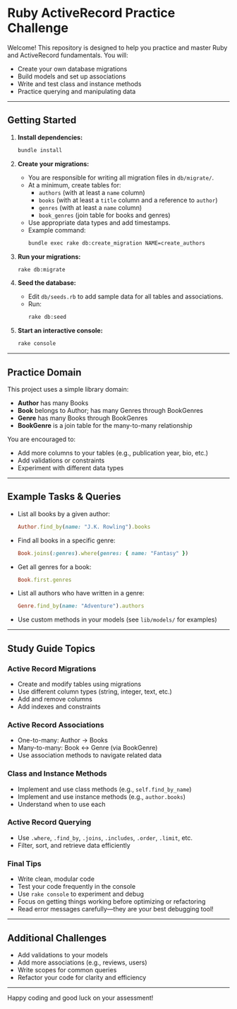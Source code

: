 # Ruby ActiveRecord Practice Challenge

Welcome! This repository is designed to help you practice and master Ruby and ActiveRecord fundamentals. You will:

- Create your own database migrations
- Build models and set up associations
- Write and test class and instance methods
- Practice querying and manipulating data

---

## Getting Started

1. **Install dependencies:**

   ```sh
   bundle install
   ```

2. **Create your migrations:**

   - You are responsible for writing all migration files in `db/migrate/`.
   - At a minimum, create tables for:
     - `authors` (with at least a `name` column)
     - `books` (with at least a `title` column and a reference to `author`)
     - `genres` (with at least a `name` column)
     - `book_genres` (join table for books and genres)
   - Use appropriate data types and add timestamps.
   - Example command:
     ```sh
     bundle exec rake db:create_migration NAME=create_authors
     ```

3. **Run your migrations:**

   ```sh
   rake db:migrate
   ```

4. **Seed the database:**

   - Edit `db/seeds.rb` to add sample data for all tables and associations.
   - Run:
     ```sh
     rake db:seed
     ```

5. **Start an interactive console:**
   ```sh
   rake console
   ```

---

## Practice Domain

This project uses a simple library domain:

- **Author** has many Books
- **Book** belongs to Author; has many Genres through BookGenres
- **Genre** has many Books through BookGenres
- **BookGenre** is a join table for the many-to-many relationship

You are encouraged to:

- Add more columns to your tables (e.g., publication year, bio, etc.)
- Add validations or constraints
- Experiment with different data types

---

## Example Tasks & Queries

- List all books by a given author:
  ```ruby
  Author.find_by(name: "J.K. Rowling").books
  ```
- Find all books in a specific genre:
  ```ruby
  Book.joins(:genres).where(genres: { name: "Fantasy" })
  ```
- Get all genres for a book:
  ```ruby
  Book.first.genres
  ```
- List all authors who have written in a genre:
  ```ruby
  Genre.find_by(name: "Adventure").authors
  ```
- Use custom methods in your models (see `lib/models/` for examples)

---

## Study Guide Topics

### Active Record Migrations

- Create and modify tables using migrations
- Use different column types (string, integer, text, etc.)
- Add and remove columns
- Add indexes and constraints

### Active Record Associations

- One-to-many: Author → Books
- Many-to-many: Book ↔ Genre (via BookGenre)
- Use association methods to navigate related data

### Class and Instance Methods

- Implement and use class methods (e.g., `self.find_by_name`)
- Implement and use instance methods (e.g., `author.books`)
- Understand when to use each

### Active Record Querying

- Use `.where`, `.find_by`, `.joins`, `.includes`, `.order`, `.limit`, etc.
- Filter, sort, and retrieve data efficiently

### Final Tips

- Write clean, modular code
- Test your code frequently in the console
- Use `rake console` to experiment and debug
- Focus on getting things working before optimizing or refactoring
- Read error messages carefully—they are your best debugging tool!

---

## Additional Challenges

- Add validations to your models
- Add more associations (e.g., reviews, users)
- Write scopes for common queries
- Refactor your code for clarity and efficiency

---

Happy coding and good luck on your assessment!
